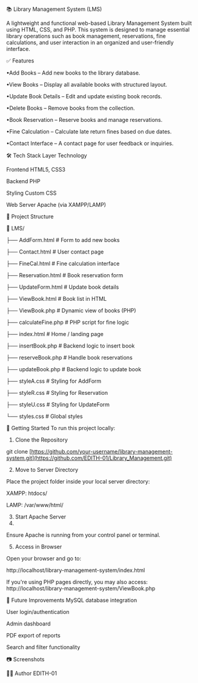 📚 Library Management System (LMS)


A lightweight and functional web-based Library Management System built using HTML, CSS, and PHP. This system is designed to manage essential library operations such as book management, reservations, fine calculations, and user interaction in an organized and user-friendly interface.

✅ Features

•Add Books – Add new books to the library database.

•View Books – Display all available books with structured layout.

•Update Book Details – Edit and update existing book records.

•Delete Books – Remove books from the collection.

•Book Reservation – Reserve books and manage reservations.

•Fine Calculation – Calculate late return fines based on due dates.

•Contact Interface – A contact page for user feedback or inquiries.

🛠️ Tech Stack
Layer	    Technology

Frontend	  HTML5, CSS3

Backend	PHP

Styling	Custom CSS

Web Server	Apache (via XAMPP/LAMP)

📂 Project Structure

📁 LMS/

├── AddForm.html          # Form to add new books

├── Contact.html          # User contact page

├── FineCal.html          # Fine calculation interface

├── Reservation.html      # Book reservation form

├── UpdateForm.html       # Update book details

├── ViewBook.html         # Book list in HTML

├── ViewBook.php          # Dynamic view of books (PHP)

├── calculateFine.php     # PHP script for fine logic

├── index.html            # Home / landing page

├── insertBook.php        # Backend logic to insert book

├── reserveBook.php       # Handle book reservations

├── updateBook.php        # Backend logic to update book

├── styleA.css            # Styling for AddForm

├── styleR.css            # Styling for Reservation

├── styleU.css            # Styling for UpdateForm

└── styles.css            # Global styles

🚀 Getting Started
To run this project locally:

1. Clone the Repository

git clone [https://github.com/your-username/library-management-system.git](https://github.com/EDITH-01/Library_Management.git)

2. Move to Server Directory
   
Place the project folder inside your local server directory:



XAMPP: htdocs/

LAMP: /var/www/html/

3. Start Apache Server
4. 
Ensure Apache is running from your control panel or terminal.

5. Access in Browser
 
Open your browser and go to:

http://localhost/library-management-system/index.html

If you're using PHP pages directly, you may also access: http://localhost/library-management-system/ViewBook.php



🔧 Future Improvements
   MySQL database integration

User login/authentication

Admin dashboard

PDF export of reports

Search and filter functionality



📷 Screenshots


👨‍💻 Author
EDITH-01
